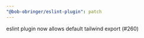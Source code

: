 ```yaml
---
"@bob-obringer/eslint-plugin": patch
---
```


eslint plugin now allows default tailwind export (#260)
